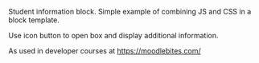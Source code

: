 Student information block.  Simple example of combining JS and CSS in a block template.

Use icon button to open box and display additional information.

As used in developer courses at https://moodlebites.com/
